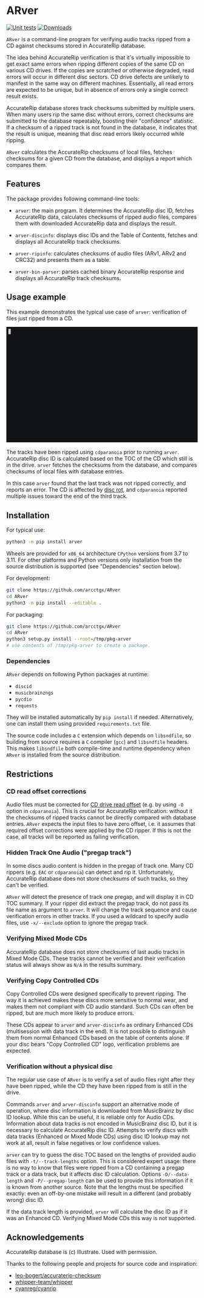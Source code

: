 # ARver

[![Unit tests](https://github.com/arcctgx/ARver/actions/workflows/unit-tests.yml/badge.svg)](https://github.com/arcctgx/ARver/actions/workflows/unit-tests.yml)
[![Downloads](https://static.pepy.tech/badge/arver)](https://pepy.tech/project/arver)

`ARver` is a command-line program for verifying audio tracks ripped from a CD
against checksums stored in AccurateRip database.

The idea behind AccurateRip verification is that it's virtually impossible to
get exact same errors when ripping different copies of the same CD on various
CD drives. If the copies are scratched or otherwise degraded, read errors will
occur in different disc sectors. CD drive defects are unlikely to manifest in
the same way on different machines. Essentially, all read errors are expected
to be unique, but in absence of errors only a single correct result exists.

AccurateRip database stores track checksums submitted by multiple users. When
many users rip the same disc without errors, correct checksums are submitted to
the database repeatably, boosting their "confidence" statistic. If a checksum
of a ripped track is not found in the database, it indicates that the result is
unique, meaning that disc read errors likely occurred while ripping.

`ARver` calculates the AccurateRip checksums of local files, fetches checksums
for a given CD from the database, and displays a report which compares them.

## Features

The package provides following command-line tools:

* `arver`: the main program. It determines the AccurateRip disc ID, fetches
AccurateRip data, calculates checksums of ripped audio files, compares them
with downloaded AccurateRip data and displays the result.

* `arver-discinfo`: displays disc IDs and the Table of Contents, fetches and
displays all AccurateRip track checksums.

* `arver-ripinfo`: calculates checksums of audio files (ARv1, ARv2 and CRC32)
and presents them as a table.

* `arver-bin-parser`: parses cached binary AccurateRip response and displays
all AccurateRip track checksums.

## Usage example

This example demonstrates the typical use case of `arver`: verification of
files just ripped from a CD.

![Animated ARver usage example](https://raw.githubusercontent.com/arcctgx/arver/v1.3.0/doc/arver_usage.gif)

The tracks have been ripped using `cdparanoia` prior to running `arver`.
AccurateRip disc ID is calculated based on the TOC of the CD which still is
in the drive. `arver` fetches the checksums from the database, and compares
checksums of local files with database entries.

In this case `arver` found that the last track was not ripped correctly, and
reports an error. The CD is affected by [disc rot], and `cdparanoia` reported
multiple issues toward the end of the third track.

## Installation

For typical use:

```sh
python3 -m pip install arver
```

Wheels are provided for `x86_64` architecture `CPython` versions from 3.7 to
3.11. For other platforms and Python versions only installation from the source
distribution is supported (see "Dependencies" section below).

For development:

```sh
git clone https://github.com/arcctgx/ARver
cd ARver
python3 -m pip install --editable .
```

For packaging:

```sh
git clone https://github.com/arcctgx/ARver
cd ARver
python3 setup.py install --root=/tmp/pkg-arver
# use contents of /tmp/pkg-arver to create a package.
```

### Dependencies

`ARver` depends on following Python packages at runtime:

* `discid`
* `musicbrainzngs`
* `pycdio`
* `requests`

They will be installed automatically by `pip install` if needed. Alternatively,
one can install them using provided `requirements.txt` file.

The source code includes a `C` extension which depends on `libsndfile`, so
building from source requires a `C` compiler (`gcc`) and `libsndfile` headers.
This makes `libsndfile` both compile-time and runtime dependency when `ARver`
is installed from the source distribution.

## Restrictions

### CD read offset corrections

Audio files must be corrected for [CD drive read offset] (e.g. by using `-O`
option in `cdparanoia`). This is crucial for AccurateRip verification: without
it the checksums of ripped tracks cannot be directly compared with database
entries. `ARver` expects the input files to have zero offset, i.e. it assumes
that required offset corrections were applied by the CD ripper. If this is not
the case, all tracks will be reported as failing verification.

### Hidden Track One Audio ("pregap track")

In some discs audio content is hidden in the pregap of track one. Many CD
rippers (e.g. `EAC` or `cdparanoia`) can detect and rip it. Unfortunately,
AccurateRip database does not store checksums of such tracks, so they can't
be verified.

`ARver` will detect the presence of track one pregap, and will display it in
CD TOC summary. If your ripper did extract the pregap track, do not pass its
file name as argument to `arver`. It will change the track sequence and cause
verification errors in other tracks. If you used a wildcard to specify audio
files, use `-x/--exclude` option to ignore the pregap track.

### Verifying Mixed Mode CDs

AccurateRip database does not store checksums of last audio tracks in Mixed
Mode CDs. These tracks cannot be verified and their verification status will
always show as `N/A` in the results summary.

### Verifying Copy Controlled CDs

Copy Controlled CDs were designed specifically to prevent ripping. The way it
is achieved makes these discs more sensitive to normal wear, and makes them
not compliant with CD audio standard. Such CDs can often be ripped, but are
much more likely to produce errors.

These CDs appear to `arver` and `arver-discinfo` as ordinary Enhanced CDs
(multisession with data track in the end). It is not possible to distinguish
them from normal Enhanced CDs based on the table of contents alone. If your
disc bears "Copy Controlled CD" logo, verification problems are expected.

### Verification without a physical disc

The regular use case of `ARver` is to verify a set of audio files right after
they have been ripped, while the CD they have been ripped from is still in the
drive.

Commands `arver` and `arver-discinfo` support an alternative mode of operation,
where disc information is downloaded from MusicBrainz by disc ID lookup. While
this can be useful, it is reliable only for Audio CDs. Information about data
tracks is not encoded in MusicBrainz disc ID, but it is necessary to calculate
AccurateRip disc ID. Attempts to verify discs with data tracks (Enhanced or
Mixed Mode CDs) using disc ID lookup may not work at all, result in false
negatives or low confidence values.

`arver` can try to guess the disc TOC based on the lengths of provided audio
files with `-t/--track-lengths` option. This is considered expert usage: there
is no way to know that files were ripped from a CD containing a pregap track
or a data track, but it affects disc ID calculation. Options `-D/--data-length`
and `-P/--pregap-length` can be used to provide this information if it is known
from another source. Note that the lengths must be specified exactly: even an
off-by-one mistake will result in a different (and probably wrong) disc ID.

If the data track length is provided, `arver` will calculate the disc ID as if
it was an Enhanced CD. Verifying Mixed Mode CDs this way is not supported.

## Acknowledgements

AccurateRip database is (c) Illustrate. Used with permission.

Thanks to the following people and projects for source code and inspiration:

* [leo-bogert/accuraterip-checksum]
* [whipper-team/whipper]
* [cyanreg/cyanrip]

[disc rot]: https://en.wikipedia.org/wiki/Disc_rot
[CD drive read offset]: http://www.accuraterip.com/driveoffsets.htm
[leo-bogert/accuraterip-checksum]: https://github.com/leo-bogert/accuraterip-checksum
[whipper-team/whipper]: https://github.com/whipper-team/whipper
[cyanreg/cyanrip]: https://github.com/cyanreg/cyanrip
